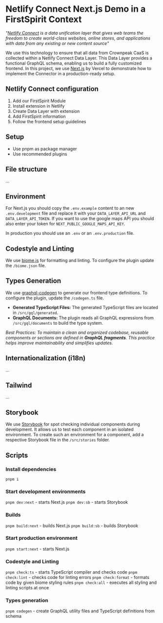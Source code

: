 # Netlify Connect Next.js Demo in a FirstSpirit Context
*"[Netlify Connect](https://www.netlify.com/platform/connect/) is a data unification layer that gives web teams the freedom to create world-class websites, online stores, and applications with data from any existing or new content source"*

We use this technology to ensure that all data from Crownpeak CaaS is collected within a Netlify Connect Data Layer. This Data Layer provides a functional GraphQL schema, enabling us to build a fully customized frontend. In this project, we use [Next.js](https://nextjs.org/) by Vercel to demonstrate how to implement the Connector in a production-ready setup.

## Netlify Connect configuration
1. Add our FirstSpirit Module
2. Install extension in Netlify
3. Create Data Layer with extension
4. Add FirstSpirit information
5. Follow the frontend setup guidelines

## Setup
* Use pnpm as package manager
* Use recommended plugins

## File structure
... 
 
## Environment
For Next.js you should copy the `.env.example` content to an new `.env.development` file and replace it with your `DATA_LAYER_API_URL` and `DATA_LAYER_API_TOKEN`.
If you want to use the google maps API you should also enter your token for `NEXT_PUBLIC_GOOGLE_MAPS_API_KEY`.

In production you should use an `.env` or an `.env.production` file.

## Codestyle and Linting
We use [biome.js](https://biomejs.dev/) for formatting and linting. To configure the plugin update the `/biome.json` file.

## Types Generation

We use [graphql-codegen](https://the-guild.dev/graphql/codegen) to generate our frontend type definitions. To configure the plugin, update the `/codegen.ts` file.

- **Generated TypeScript Files:** The generated TypeScript files are located in `/src/gql/generated`.
- **GraphQL Documents:** The plugin reads all GraphQL expressions from `/src/gql/documents` to build the type system.

*Best Practices: To maintain a clean and organized codebase, reusable components or sections are defined in **GraphQL fragments**. This practice helps improve maintainability and simplifies updates.*

## Internationalization (i18n)
...

## Tailwind
...

## Storybook
We use [Storybook](https://storybook.js.org/) for spot checking individual components during development. It allows us to test each component in an isolated environment. To create such an environment for a component, add a respective Storybook file in the `/src/stories` folder.

## Scripts

### Install dependencies
`pnpm i`

### Start development environments
`pnpm dev:next` - starts Next.js
`pnpm dev:sb` - starts Storybook

### Builds
`pnpm build:next` - builds Next.js
`pnpm build:sb` - builds Storybook

### Start production environment
`pnpm start:next` - starts Next.js

### Codestyle and Linting
`pnpm check:ts` - starts TypeScript compiler and checks code
`pnpm check:lint` - checks code for linting errors
`pnpm check:format` - formats code by given biome styling rules
`pnpm check:all` - executes all styling and linting scripts at once

### Types generation
`pnpm codegen` - create GraphQL utility files and TypeScript definitions from schema


